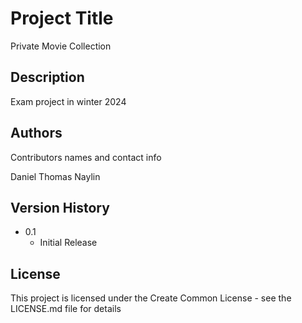 # Project Title

Private Movie Collection

## Description

Exam project in winter 2024

## Authors

Contributors names and contact info

Daniel 
Thomas
Naylin


## Version History

* 0.1
    * Initial Release

## License

This project is licensed under the Create Common License - see the LICENSE.md file for details

